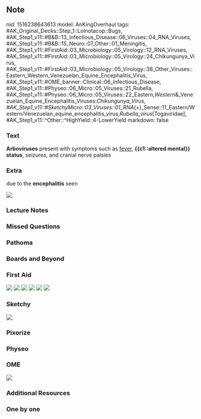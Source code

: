 ## Note
nid: 1516238643613
model: AnKingOverhaul
tags: #AK_Original_Decks::Step_1::Lolnotacop::Bugs, #AK_Step1_v11::#B&B::13_Infectious_Disease::06_Viruses::04_RNA_Viruses, #AK_Step1_v11::#B&B::15_Neuro::07_Other::01_Meningitis, #AK_Step1_v11::#FirstAid::03_Microbiology::05_Virology::12_RNA_Viruses, #AK_Step1_v11::#FirstAid::03_Microbiology::05_Virology::24_Chikungunya_Virus, #AK_Step1_v11::#FirstAid::03_Microbiology::05_Virology::38_Other_Viruses::Eastern_Western_Venezuelan_Equine_Encephalitis_Virus, #AK_Step1_v11::#OME_banner::Clinical::06_Infectious_Disease, #AK_Step1_v11::#Physeo::06_Micro::05_Viruses::21_Rubella, #AK_Step1_v11::#Physeo::06_Micro::05_Viruses::22_Eastern,_Western_&_Venezuelan_Equine_Encephalitis_Viruses:_Chikungunya_Virus, #AK_Step1_v11::#SketchyMicro::03_Viruses::01_RNA_(+)_Sense::11_Eastern/Western/Venezuelan_equine_encephalitis_virus,_Rubella_virus_[Togaviridae], #AK_Step1_v11::^Other::^HighYield::4-LowerYield
markdown: false

### Text
<b>Arboviruses</b> present with symptoms such as <u>fever</u>,
<b>{{c1::altered mental}} status</b>, seizures, and cranial nerve
palsies

### Extra
due to the <b>encephalitis</b> seen
<div><img src="paste-33517924778431.jpg"></div>

### Lecture Notes


### Missed Questions


### Pathoma


### Boards and Beyond


### First Aid
<img src="tmpqhqht77z.png"> <img src="tmpo54gz0na.png"> <img src=
"tmpphm1i6ru.png"> <img src="tmpljrfgfdr.png"> <img src=
"tmp504to3uo.png"> <img src="tmptiyazq3q.png">

### Sketchy
<img src="paste-84920093376515.jpg">

### Pixorize


### Physeo


### OME
<div class="ome-widget">
  <a href=
  "https://onlinemeded.org/spa/infectious-disease?ref=anki"><img src="_OME_AnkiFlashcards_Topic_3.png"></a>
</div>

### Additional Resources


### One by one

